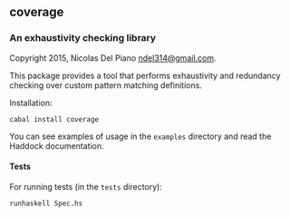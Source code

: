## coverage

### An exhaustivity checking library

Copyright 2015, Nicolas Del Piano <ndel314@gmail.com>.

This package provides a tool that performs exhaustivity and redundancy checking over custom pattern matching definitions.

Installation:

    cabal install coverage

You can see examples of usage in the `examples` directory and read the Haddock documentation.

#### Tests

For running tests (in the `tests` directory):

    runhaskell Spec.hs
